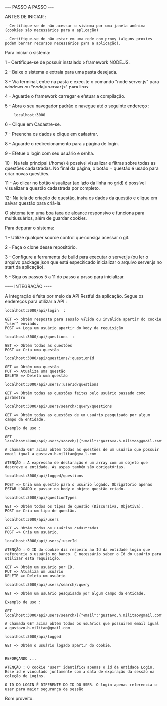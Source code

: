 --- PASSO A PASSO ---

ANTES DE INICIAR : 

    - Certifique-se de não acessar o sistema por uma janela anônima (cookies são necessários para a aplicação)

    - Certifique-se de não estar em uma rede com proxy (alguns proxies podem barrar recursos necessários para a aplicação).


Para iniciar o sistema:

1 - Certifique-se de possuir instalado o framework NODE.JS.


2 - Baixe o sistema e extraia para uma pasta desejada.


3 - Via terminal, entre na pasta e execute o comando "node server.js" para windows ou "nodejs server.js" para linux.


4 - Aguarde o framework carregar e efetuar a compilação.


5 - Abra o seu navegador padrão e navegue até o seguinte endereço : 

        localhost:3000

6 - Clique em Cadastre-se.


7 - Preencha os dados e clique em cadastrar.


8 - Aguarde o redirecionamento para a página de login.


9 - Efetue o login com seu usuário e senha.


10 - Na tela principal (/home) é possível visualizar e filtras sobre todas as questões cadastradas. No final da página, o botão + questão é usado para criar novas questões. 

11 - Ao clicar no botão visualizar (ao lado da linha no grid) é possível visualizar a questão cadastrada por completo.

12- Na tela de criação de questão, insira os dados da questão e clique em salvar questão para criá-la.

O sistema tem uma boa taxa de alcance responsivo e funciona para multiusuários, além de guardar cookies.

Para depurar o sistema:

1 - Utilize qualquer source control que consiga acessar o git.


2 - Faça o clone desse repositório.


3 - Configure a ferramenta de build para executar o server.js (ou ler o arquivo package.json que está especificado inicializar o arquivo server.js no start da aplicação).


5 - Siga os passos 5 a 11 do passo a passo para inicializar.


---- INTEGRAÇÃO ----

A integração é feita por meio da API Restful da aplicação. Segue os endereços para utilizar a API :

    localhost:3000/api/login  :

    GET => obtém resposta para sessão válida ou inválida apartir do cookie "user" enviado.
    POST => Loga um usuário apartir do body da requisição

    localhost:3000/api/questions  :

    GET => Obtém todas as questões
    POST => Cria uma questão

    localhost:3000/api/questions/:questionId

    GET => Obtém uma questão
    PUT => Atualiza uma questão
    DELETE => Deleta uma questão

    localhost:3000/api/users/:userId/questions

    GET => Obtém todas as questões feitas pelo usuário passado como parâmetro

    localhost:3000/api/users/search/:query/questions

    GET => Obtém todas as questões de um usuário pesquisado por algum campo da entidade.

    Exemplo de uso : 
    
    GET localhost:3000/api/users/search/[{"email":"gustavo.h.militao@gmail.com"}]/questions

    A chamada GET acima obtém todas as questões de um usuário que possuir email igual a gustavo.h.militao@gmail.com

    ATENÇÃO : A expressão de declaração é um array com um objeto que descreve a entidade. As aspas também são obrigatórias.

    localhost:3000/api/logged/questions

    POST => Cria uma questão para o usuário logado. Obrigatório apenas ESTAR LOGADO e passar no body o objeto questão criado.

    localhost:3000/api/questionTypes

    GET => Obtém todos os tipos de questão (Discursiva, Objetiva).
    POST => Cria um tipo de questão.

    localhost:3000/api/users

    GET => Obtém todos os usuários cadastrados.
    POST => Cria um usuário.

    localhost:3000/api/users/:userId

    ATENÇÃO : O ID do cookie diz respeito ao Id da entidade login que referencia o usuário no banco. É necessário saber o Id do usuário para utilizar esta requisição.

    GET => Obtém um usuário por ID. 
    PUT => Atualiza um usuário
    DELETE => Deleta um usuário

    localhost:3000/api/users/search/:query

    GET => Obtém um usuário pesquisado por algum campo da entidade.

    Exemplo de uso : 
    
    GET localhost:3000/api/users/search/[{"email":"gustavo.h.militao@gmail.com"}]

    A chamada GET acima obtém todos os usuários que possuirem email igual a gustavo.h.militao@gmail.com

    localhost:3000/api/logged

    GET => Obtém o usuário logado apartir do cookie.
    

    REFORÇANDO ...

    ATENÇÃO : O cookie "user" identifica apenas o id da entidade Login. Esse id é vinculado juntamente com a data de expiração da sessão na coleção de Logins.

    O ID DO LOGIN É DIFERENTE DO ID DO USER. O login apenas referencia o user para maior segurança de sessão.




Bom proveito.

